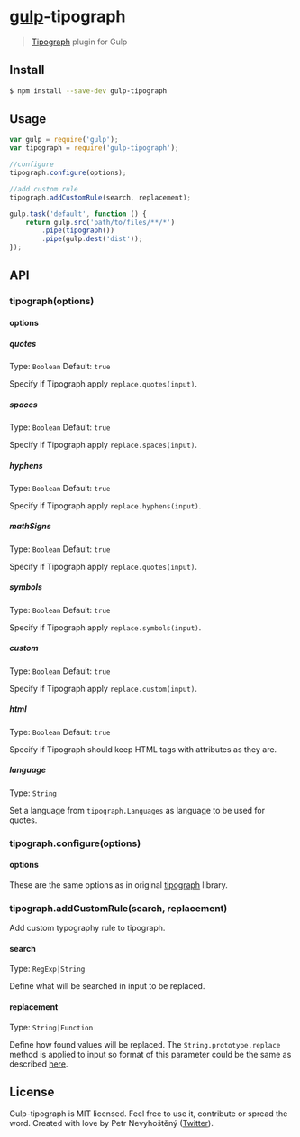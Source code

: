# [gulp](http://gulpjs.com)-tipograph

> [Tipograph](https://github.com/nevyk/tipograph) plugin for Gulp


## Install

```bash
$ npm install --save-dev gulp-tipograph
```


## Usage

```js
var gulp = require('gulp');
var tipograph = require('gulp-tipograph');

//configure
tipograph.configure(options);

//add custom rule
tipograph.addCustomRule(search, replacement);

gulp.task('default', function () {
	return gulp.src('path/to/files/**/*')
		.pipe(tipograph())
		.pipe(gulp.dest('dist'));
});
```


## API

### tipograph(options)

#### options

##### quotes

Type: `Boolean`
Default: `true`

Specify if Tipograph apply `replace.quotes(input)`.

##### spaces

Type: `Boolean`
Default: `true`

Specify if Tipograph apply `replace.spaces(input)`.

##### hyphens

Type: `Boolean`
Default: `true`

Specify if Tipograph apply `replace.hyphens(input)`.

##### mathSigns

Type: `Boolean`
Default: `true`

Specify if Tipograph apply `replace.quotes(input)`.

##### symbols

Type: `Boolean`
Default: `true`

Specify if Tipograph apply `replace.symbols(input)`.

##### custom

Type: `Boolean`
Default: `true`

Specify if Tipograph apply `replace.custom(input)`.

##### html

Type: `Boolean`
Default: `true`

Specify if Tipograph should keep HTML tags with attributes as they are.

##### language

Type: `String`

Set a language from `tipograph.Languages` as language to be used for quotes.

### tipograph.configure(options)

#### options

These are the same options as in original [tipograph](https://github.com/nevyk/tipograph) library.

### tipograph.addCustomRule(search, replacement)

Add custom typography rule to tipograph.

#### search

Type: `RegExp|String`

Define what will be searched in input to be replaced.

#### replacement

Type: `String|Function`

Define how found values will be replaced. The `String.prototype.replace` method is applied to input so format of this parameter could be the same as described [here](https://developer.mozilla.org/en-US/docs/Web/JavaScript/Reference/Global_Objects/String/replace).


## License

Gulp-tipograph is MIT licensed. Feel free to use it, contribute or spread the word. Created with love by Petr Nevyhoštěný ([Twitter](https://twitter.com/pnevyk)).
